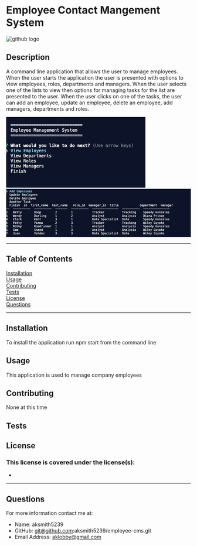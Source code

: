 # Employee Contact Mangement System

![github logo](https://img.shields.io/badge/license--orange.svg)


## Description
A command line application that allows the user to manage employees. When the user starts the application the user is presented with options to view employees, roles, departments and managers. When the user selects one of the lists to view then options for managing tasks for the list are presented to the user. When the user clicks on one of the tasks, the user can add an employee, update an employee, delete an employee, add managers, departments and roles.

<img src="./lib/employee-cms.png" >

<img src="./lib/employee-cms2.png" >

***
## Table of Contents
[Installation](#installation)<br>
[Usage](#usage)<br>
[Contributing](#contributing)<br>
[Tests](#tests)<br>
[License](#license)<br>
[Questions](#questions)<br>
***
## Installation
To install the application run npm start from the command line

## Usage
This application is used to manage company employees

## Contributing
None at this time

## Tests


## License
### This license is covered under the  license(s):
* 
***
## Questions
For more information contact me at:<br>
* Name: aksmith5239
* GitHub: git@github.com:aksmith5239/employee-cms.git
* Email Address: aklobby@gmail.com
    
